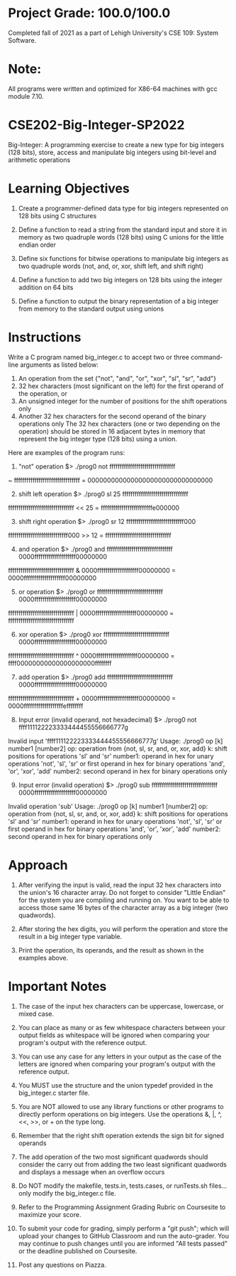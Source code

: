 # Project Grade: 100.0/100.0
Completed fall of 2021 as a part of Lehigh University's CSE 109: System Software.

# Note:
All programs were written and optimized for X86-64 machines with gcc module 7.10.

# CSE202-Big-Integer-SP2022
Big-Integer: A programming exercise to create a new type for big integers (128 bits), store, access and manipulate big integers using bit-level and arithmetic operations

# Learning Objectives
1) Create a programmer-defined data type for big integers represented on 128 bits using C structures

2) Define a function to read a string from the standard input and store it in memory as two quadruple words (128 bits) using C unions for the little endian order

3) Define six functions for bitwise operations to manipulate big integers as two quadruple words (not, and, or, xor, shift left, and shift right)

4) Define a function to add two big integers on 128 bits using the integer addition on 64 bits

5) Define a function to output the binary representation of a big integer from memory to the standard output using unions


# Instructions
Write a C program named big_integer.c to accept two or three command-line arguments as listed below:
1. An operation from the set {"not", "and", "or", "xor", "sl", "sr", "add"}
2. 32 hex characters (most significant on the left) for the first operand of the operation, or
3. An unsigned integer for the number of positions for the shift operations only
4. Another 32 hex characters for the second operand of the binary operations only
The 32 hex characters (one or two depending on the operation) should be stored in 16 adjacent bytes in memory that represent the big integer type (128 bits) using a union.

Here are examples of the program runs:

1. "not" operation
$> ./prog0 not ffffffffffffffffffffffffffffffff  

~ ffffffffffffffffffffffffffffffff = 00000000000000000000000000000000


2. shift left operation
$> ./prog0 sl 25 ffffffffffffffffffffffffffffffff  

ffffffffffffffffffffffffffffffff << 25 = fffffffffffffffffffffffffe000000

3. shift right operation
$> ./prog0 sr 12 ffffffffffffffffffffffffffff000  

fffffffffffffffffffffffffffff000 >> 12 = ffffffffffffffffffffffffffffffff

4. and operation
$> ./prog0 and ffffffffffffffffffffffffffffffff  0000ffffffffffffffffffff00000000

ffffffffffffffffffffffffffffffff &
0000ffffffffffffffffffff00000000 =
0000ffffffffffffffffffff00000000

5. or operation
$> ./prog0 or ffffffffffffffffffffffffffffffff  0000ffffffffffffffffffff00000000

ffffffffffffffffffffffffffffffff |
0000ffffffffffffffffffff00000000 =
ffffffffffffffffffffffffffffffff

6. xor operation
$> ./prog0 xor ffffffffffffffffffffffffffffffff  0000ffffffffffffffffffff00000000

ffffffffffffffffffffffffffffffff ^
0000ffffffffffffffffffff00000000 =
ffff00000000000000000000ffffffff

7. add operation
$> ./prog0 add ffffffffffffffffffffffffffffffff  0000ffffffffffffffffffff00000000

ffffffffffffffffffffffffffffffff +
0000ffffffffffffffffffff00000000 =
0000fffffffffffffffffffeffffffff

8. Input error (invalid operand, not hexadecimal)
$> ./prog0 not ffff111122223333444455556666777g

Invalid input 'ffff111122223333444455556666777g'
Usage:
        ./prog0 op [k] number1 [number2]
        op: operation from {not, sl, sr, and, or, xor, add}
        k: shift positions for operations 'sl' and 'sr'
        number1: operand in hex for unary operations 'not', 'sl', 'sr'
                or first operand in hex for binary operations 'and', 'or', 'xor', 'add'
        number2: second operand in hex for binary operations only

9. Input error (invalid operation)
$> ./prog0 sub ffffffffffffffffffffffffffffffff  0000ffffffffffffffffffff00000000

Invalid operation 'sub'
Usage:
        ./prog0 op [k] number1 [number2]
        op: operation from {not, sl, sr, and, or, xor, add}
        k: shift positions for operations 'sl' and 'sr'
        number1: operand in hex for unary operations 'not', 'sl', 'sr'
         or first operand in hex for binary operations 'and', 'or', 'xor', 'add'
        number2: second operand in hex for binary operations only

# Approach
1) After verifying the input is valid, read the input 32 hex characters into the union's 16 character array. Do not forget to consider "Little Endian" for the system you are compiling and running on. You want to be able to access those same 16 bytes of the character array as a big integer (two quadwords).

2) After storing the hex digits, you will perform the operation and store the result in a big integer type variable.

3) Print the operation, its operands, and the result as shown in the examples above.


# Important Notes
1) The case of the input hex characters can be uppercase, lowercase, or mixed case.

2) You can place as many or as few whitespace characters between your output fields as whitespace will be ignored when comparing your program's output with the reference output.

3) You can use any case for any letters in your output as the case of the letters are ignored when comparing your program's output with the reference output.

4) You MUST use the structure and the union typedef provided in the big_integer.c starter file.

5) You are NOT allowed to use any library functions or other programs to directly perform operations on big integers. Use the operations &, |, ^, <<, >>, or + on the type long.

6) Remember that the right shift operation extends the sign bit for signed operands

7) The add operation of the two most significant quadwords should consider the carry out from adding the two least significant quadwords and displays a message when an overflow occurs

8) Do NOT modify the makefile, tests.in, tests.cases, or runTests.sh files... only modify the big_integer.c file.

9) Refer to the Programming Assignment Grading Rubric on Coursesite to maximize your score.

10) To submit your code for grading, simply perform a "git push"; which will upload your changes to GitHub Classroom and run the auto-grader. You may continue to push changes until you are informed "All tests passed" or the deadline published on Coursesite.

11) Post any questions on Piazza.

